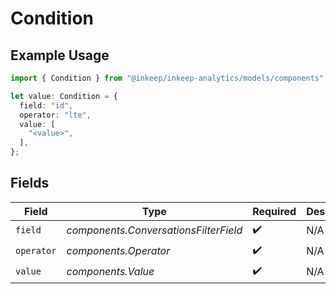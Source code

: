 # Condition

## Example Usage

```typescript
import { Condition } from "@inkeep/inkeep-analytics/models/components";

let value: Condition = {
  field: "id",
  operator: "lte",
  value: [
    "<value>",
  ],
};
```

## Fields

| Field                                 | Type                                  | Required                              | Description                           |
| ------------------------------------- | ------------------------------------- | ------------------------------------- | ------------------------------------- |
| `field`                               | *components.ConversationsFilterField* | :heavy_check_mark:                    | N/A                                   |
| `operator`                            | *components.Operator*                 | :heavy_check_mark:                    | N/A                                   |
| `value`                               | *components.Value*                    | :heavy_check_mark:                    | N/A                                   |